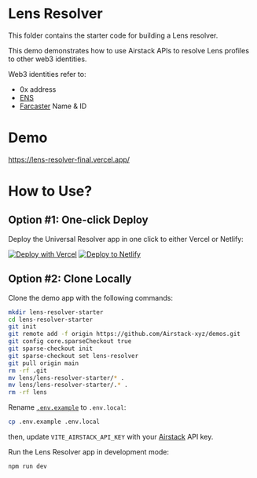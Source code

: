 # Lens Resolver

This folder contains the starter code for building a Lens resolver.

This demo demonstrates how to use Airstack APIs to resolve Lens profiles to other web3 identities.

Web3 identities refer to:
- 0x address
- [ENS](https://ens.domains/)
- [Farcaster](https://farcaster.xyz) Name & ID

# Demo

https://lens-resolver-final.vercel.app/

# How to Use?

## Option #1: One-click Deploy

Deploy the Universal Resolver app in one click to either Vercel or Netlify:

[![Deploy with Vercel](https://vercel.com/button)](https://vercel.com/new/clone?repository-url=https://github.com/Airstack-xyz/demos/tree/main/lens/lens-resolver-starter&project-name=lens-resolver-starter&repository-name=lens-resolver-starter&env=VITE_AIRSTACK_API_KEY)
[![Deploy to Netlify](https://www.netlify.com/img/deploy/button.svg)](https://app.netlify.com/start/deploy?repository=https://github.com/Airstack-xyz/demos&base=lens/lens-resolver-starter#VITE_AIRSTACK_API_KEY=xxx)

## Option #2: Clone Locally

Clone the demo app with the following commands:

```sh
mkdir lens-resolver-starter
cd lens-resolver-starter
git init
git remote add -f origin https://github.com/Airstack-xyz/demos.git
git config core.sparseCheckout true
git sparse-checkout init
git sparse-checkout set lens-resolver
git pull origin main
rm -rf .git
mv lens/lens-resolver-starter/* .
mv lens/lens-resolver-starter/.* .
rm -rf lens
```

Rename [`.env.example`](.env.example) to `.env.local`:

```bash
cp .env.example .env.local
```

then, update `VITE_AIRSTACK_API_KEY` with your [Airstack](https://app.airstack.xyz/profile-settings/api-keys) API key.

Run the Lens Resolver app in development mode:

```bash
npm run dev
```
